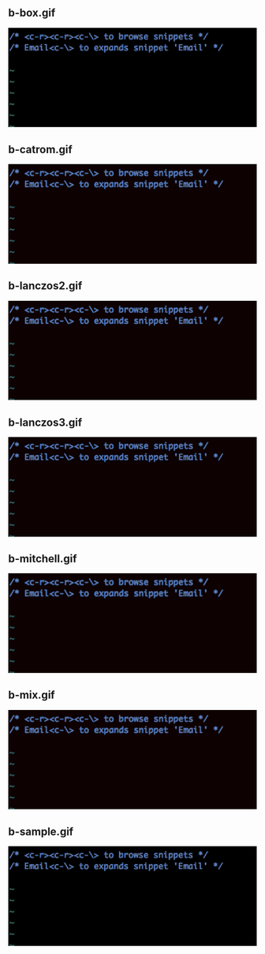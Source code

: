## b-box.gif
![](b-box.gif)
## b-catrom.gif
![](b-catrom.gif)
## b-lanczos2.gif
![](b-lanczos2.gif)
## b-lanczos3.gif
![](b-lanczos3.gif)
## b-mitchell.gif
![](b-mitchell.gif)
## b-mix.gif
![](b-mix.gif)
## b-sample.gif
![](b-sample.gif)
